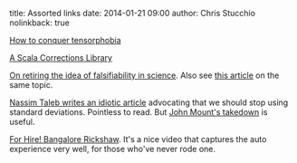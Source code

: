 title: Assorted links
date: 2014-01-21 09:00
author: Chris Stucchio
nolinkback: true





[How to conquer tensorphobia](http://jeremykun.com/2014/01/17/how-to-conquer-tensorphobia/)

[A Scala Corrections Library](http://www.slideshare.net/extempore/a-scala-corrections-library)

[On retiring the idea of falsifiability in science](http://www.edge.org/response-detail/25322). Also see [this article](http://www.scottaaronson.com/blog/?p=1653) on the same topic.

[Nassim Taleb writes an idiotic article](http://www.edge.org/response-detail/25401) advocating that we should stop using standard deviations. Pointless to read. But [John Mount's takedown](http://www.win-vector.com/blog/2014/01/use-standard-deviation-not-mad-about-mad/?utm_source=rss&utm_medium=rss&utm_campaign=use-standard-deviation-not-mad-about-mad) is useful.

[For Hire! Bangalore Rickshaw](http://vimeo.com/43397805). It's a nice video that captures the auto experience very well, for those who've never rode one.
